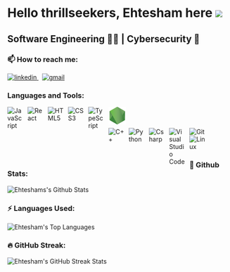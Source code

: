 # Hello thrillseekers, Ehtesham here  <img src="https://media.giphy.com/media/hvRJCLFzcasrR4ia7z/giphy.gif" width="25px">
## Software Engineering 👨‍💻  |  Cybersecurity 🔐


### 📫 How to reach me:

<a href="https://www.linkedin.com/in/syed-ehtesham/" target="_blank" rel="nofollow noopener noreferrer">
  <img alt="linkedin" src="https://img.shields.io/badge/linkedin-%230077B5.svg?&style=for-the-badge&logo=linkedIn&logoColor=white"/>
</a> &nbsp;
<a href="mailto:s.ehtesham.n@gmail.com" target="_blank" rel="nofollow noopener noreferrer">
  <img alt="gmail" src="https://img.shields.io/badge/gmail-%23D14836.svg?&style=for-the-badge&logo=Gmail&logoColor=white"/>
</a>




<!-- <a href="https://www.linkedin.com/in/syed-ehtesham/">
  <img align="left" alt="ehtesham's LinkedIn" width="35px" src="https://raw.githubusercontent.com/peterthehan/peterthehan/master/assets/linkedin.svg" />
</a>

<a href="mailto:ehtesham0337@gmail.com" target="_blank" rel="nofollow noopener noreferrer">
  <img alt="gmail" width="35px" src="https://www.nicepng.com/png/detail/90-903560_e-mail-png-pic-email-logo-icon-png.png"/>
</a> -->
<br/>


### Languages and Tools:

<img align="left" alt="JavaScript" width="36px" src="https://cdn.jsdelivr.net/gh/devicons/devicon/icons/javascript/javascript-original.svg" style="padding-right:10px;" />
<img align="left" alt="React" width="36px" src="https://cdn.jsdelivr.net/gh/devicons/devicon/icons/react/react-original.svg" style="padding-right:10px;" />

<img align="left" alt="HTML5" width="36px" src="https://cdn.jsdelivr.net/gh/devicons/devicon/icons/html5/html5-original.svg" style="padding-right:10px;" />
<img align="left" alt="CSS3" width="36px" src="https://cdn.jsdelivr.net/gh/devicons/devicon/icons/css3/css3-original.svg" style="padding-right:10px;" />
<img align="left" alt="TypeScript" width="36px" src="https://cdn.jsdelivr.net/npm/programming-languages-logos@0.0.3/src/typescript/typescript.png" style="padding-right:10px;" />
<img align="left" width="40px"  src="https://raw.githubusercontent.com/github/explore/fbceb94436312b6dacde68d122a5b9c7d11f9524/topics/nodejs/nodejs.png" alt="nodejs"/>

<br/> <br/>

<img align="left" alt="C++" width="36px" src="https://user-images.githubusercontent.com/72091404/163169450-a3ccab03-154c-490d-b014-8b7e74d2b205.png" style="padding-right:10px;" />

<img align="left" alt="Python" width="36px" src="https://user-images.githubusercontent.com/72091404/163054840-352dbb67-d10e-476f-9039-06f1ce37494e.png" style="padding-right:10px;" />
<img align="left" alt="Csharp" width="36px" src="https://cdn.jsdelivr.net/npm/programming-languages-logos@0.0.3/src/csharp/csharp.png" style="padding-right:10px;" />

<img align="left" alt="Visual Studio Code" width="36px" src="https://cdn.jsdelivr.net/gh/devicons/devicon/icons/vscode/vscode-original.svg" style="padding-right:10px;" />


<img align="left" alt="Git" width="36px" src="https://cdn.jsdelivr.net/gh/devicons/devicon/icons/git/git-original.svg" style="padding-right:10px;" />

<img align="left" alt="Linux" width="43px" src="https://upload.wikimedia.org/wikipedia/commons/thumb/3/35/Tux.svg/1727px-Tux.svg.png" style="padding-right:10px;" />

<br/>
<br/>
<br/>

<div>

<strong>

### 🚀 Github Stats:

</strong>

<img align="center" alt="Ehteshams's Github Stats" src="https://github-readme-stats.vercel.app/api?username=ehtesham0337&show_icons=true&count_private=true&include_all_commits=true&hide_border=true&theme=gotham" /></div>

<div>

<strong>

### ⚡ Languages Used:

</strong>

<img align="center" alt="Ehtesham's Top Languages" src="https://github-readme-stats.vercel.app/api/top-langs/?username=ehtesham0337&hide_border=true&layout=compact&theme=gotham" /></div>

<div>
<strong>

### 🔥 GitHub Streak:

</strong>

<img align="center" alt="Ehtesham's GitHub Streak Stats" src="https://github-readme-streak-stats.herokuapp.com/?user=ehtesham0337&show_icons=true&locale=en&layout=demo&theme=gotham&hide_border=true" /></div>



<!-- <img alt="GIF" src="https://user-images.githubusercontent.com/72091404/163170796-25a2721e-6982-41a4-a825-1f8b745d72c0.gif" width="500" height="320" /> -->


